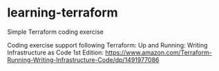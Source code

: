 # learning-terraform
Simple Terraform coding exercise

Coding exercise support following Terraform: Up and Running: Writing Infrastructure as Code 1st Edition: https://www.amazon.com/Terraform-Running-Writing-Infrastructure-Code/dp/1491977086 
